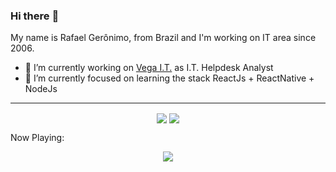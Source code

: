 ### Hi there :octopus:

My name is Rafael Gerônimo, from Brazil and I'm working on IT area since 2006.

- :construction_worker: I’m currently working on [Vega I.T.](https://vegait.com/) as I.T. Helpdesk Analyst
- :book: I’m currently focused on learning the stack ReactJs + ReactNative + NodeJs


<hr>
<p align="center">
    <img align="center" src="https://github-readme-stats.vercel.app/api?username=rafaelgeronimo&count_private=true&show_icons=true&layout=compact" />
    <img align="center" src="https://github-readme-stats.vercel.app/api/top-langs/?username=rafaelgeronimo&show_icons=true&layout=compact" />
</p>

Now Playing:<br>
<p align="center">    
    <img align="center" src="https://github-play.vercel.app/api/spotify" />
</p>
